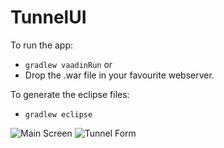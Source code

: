 # TunnelUI

To run the app:
- `gradlew vaadinRun` or
- Drop the .war file in your favourite webserver.

To generate the eclipse files:
- `gradlew eclipse`


![Main Screen](http://imgur.com/8bMy5gi.jpg "Main Screen")
![Tunnel Form](http://imgur.com/CHi1te2.jpg "Tunnel Form")
